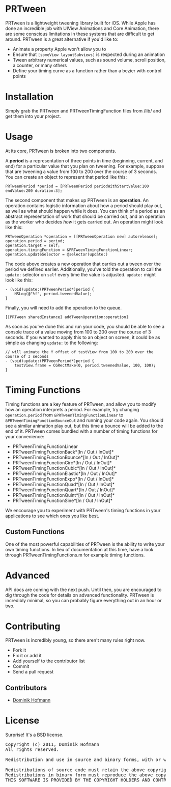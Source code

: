PRTween
===

PRTween is a lightweight tweening library built for iOS. While Apple has done an incredible job with UIView Animations and Core Animation, there are some conscious limitations in these systems that are difficult to get around. PRTween is a great alternative if you'd like to:

* Animate a property Apple won't allow you to
* Ensure that `[someView layoutSubviews]` is respected during an animation
* Tween arbitrary numerical values, such as sound volume, scroll position, a counter, or many others
* Define your timing curve as a function rather than a bezier with control points

Installation
===

Simply grab the PRTween and PRTweenTimingFunction files from /lib/ and get them into your project.

Usage
===

At its core, PRTween is broken into two components.

A **period** is a representation of three points in time (beginning, current, and end) for a particular value that you plan on tweening. For example, suppose that are tweening a value from 100 to 200 over the course of 3 seconds. You can create an object to represent that period like this:

	PRTweenPeriod *period = [PRTweenPeriod periodWithStartValue:100 endValue:200 duration:3];
	
The second component that makes up PRTween is an **operation**. An operation contains logistic information about how a period should play out, as well as what should happen while it does. You can think of a period as an abstract representation of work that should be carried out, and an operation as the worker who decides *how* it gets carried out. An operation might look like this:
	 
	PRTweenOperation *operation = [[PRTweenOperation new] autorelease];
	operation.period = period;
	operation.target = self;
	operation.timingFunction = &PRTweenTimingFunctionLinear;
	operation.updateSelector = @selector(update:)

The code above creates a new operation that carries out a tween over the period we defined earlier. Additionally, you've told the operation to call the `update:` selector on `self` every time the value is adjusted. `update:` might look like this:

	- (void)update:(PRTweenPeriod*)period {
		NSLog(@"%f", period.tweenedValue);
	}
	
Finally, you will need to add the operation to the queue.

	[[PRTween sharedInstance] addTweenOperation:operation]
	
As soon as you've done this and run your code, you should be able to see a console trace of a value moving from 100 to 200 over the course of 3 seconds. If you wanted to apply this to an object on screen, it could be as simple as changing `update:` to the following:

	// will animate the Y offset of testView from 100 to 200 over the course of 3 seconds
	- (void)update:(PRTweenPeriod*)period {
	    testView.frame = CGRectMake(0, period.tweenedValue, 100, 100);
	}
	
Timing Functions
===

Timing functions are a key feature of PRTween, and allow you to modify how an operation interprets a period. For example, try changing `operation.period` from `&PRTweenTimingFunctionLinear` to `&PRTweenTimingFunctionBounceOut` and running your code again. You should see a similar animation play out, but this time a bounce will be added to the end of it. PRTween comes bundled with a number of timing functions for your convenience:

* PRTweenTimingFunctionLinear 
* PRTweenTimingFunctionBack*[In / Out / InOut]*
* PRTweenTimingFunctionBounce*[In / Out / InOut]*
* PRTweenTimingFunctionCirc*[In / Out / InOut]*
* PRTweenTimingFunctionCubic*[In / Out / InOut]*
* PRTweenTimingFunctionElastic*[In / Out / InOut]*
* PRTweenTimingFunctionExpo*[In / Out / InOut]*
* PRTweenTimingFunctionQuad*[In / Out / InOut]*
* PRTweenTimingFunctionQuart*[In / Out / InOut]*
* PRTweenTimingFunctionQuint*[In / Out / InOut]*
* PRTweenTimingFunctionSine*[In / Out / InOut]*

We encourage you to experiment with PRTween's timing functions in your applications to see which ones you like best.

Custom Functions
---

One of the most powerful capabilities of PRTween is the ability to write your own timing functions. In lieu of documentation at this time, have a look through PRTweenTimingFunctions.m for example timing functions.

Advanced
===

API docs are coming with the next push. Until then, you are encouraged to dig through the code for details on advanced functionality. PRTween is incredibly minimal, so you can probably figure everything out in an hour or two.

Contributing
===

PRTween is incredibly young, so there aren't many rules right now.

* Fork it
* Fix it or add it
* Add yourself to the contributor list
* Commit
* Send a pull request

Contributors
---

* [Dominik Hofmann](https://github.com/dominikhofmann/)

License
===
Surprise! It's a BSD license.

<pre>
Copyright (c) 2011, Dominik Hofmann
All rights reserved.

Redistribution and use in source and binary forms, with or without modification, are permitted provided that the following conditions are met:

Redistributions of source code must retain the above copyright notice, this list of conditions and the following disclaimer.
Redistributions in binary form must reproduce the above copyright notice, this list of conditions and the following disclaimer in the documentation and/or other materials provided with the distribution.
THIS SOFTWARE IS PROVIDED BY THE COPYRIGHT HOLDERS AND CONTRIBUTORS "AS IS" AND ANY EXPRESS OR IMPLIED WARRANTIES, INCLUDING, BUT NOT LIMITED TO, THE IMPLIED WARRANTIES OF MERCHANTABILITY AND FITNESS FOR A PARTICULAR PURPOSE ARE DISCLAIMED. IN NO EVENT SHALL THE COPYRIGHT HOLDER OR CONTRIBUTORS BE LIABLE FOR ANY DIRECT, INDIRECT, INCIDENTAL, SPECIAL, EXEMPLARY, OR CONSEQUENTIAL DAMAGES (INCLUDING, BUT NOT LIMITED TO, PROCUREMENT OF SUBSTITUTE GOODS OR SERVICES; LOSS OF USE, DATA, OR PROFITS; OR BUSINESS INTERRUPTION) HOWEVER CAUSED AND ON ANY THEORY OF LIABILITY, WHETHER IN CONTRACT, STRICT LIABILITY, OR TORT (INCLUDING NEGLIGENCE OR OTHERWISE) ARISING IN ANY WAY OUT OF THE USE OF THIS SOFTWARE, EVEN IF ADVISED OF THE POSSIBILITY OF SUCH DAMAGE.
</pre>

